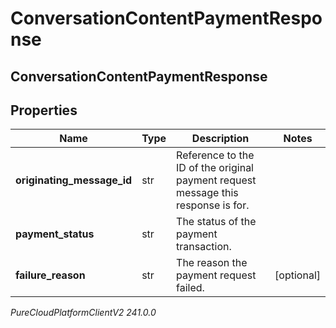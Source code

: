 # ConversationContentPaymentResponse

## ConversationContentPaymentResponse

## Properties

|Name | Type | Description | Notes|
|------------ | ------------- | ------------- | -------------|
| **originating_message_id** | str | Reference to the ID of the original payment request message this response is for. | |
| **payment_status** | str | The status of the payment transaction. | |
| **failure_reason** | str | The reason the payment request failed. | [optional] |



_PureCloudPlatformClientV2 241.0.0_
